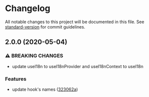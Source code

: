 # Changelog

All notable changes to this project will be documented in this file. See [standard-version](https://github.com/conventional-changelog/standard-version) for commit guidelines.

## 2.0.0 (2020-05-04)

### ⚠ BREAKING CHANGES

- update useI18n to useI18nProvider and useI18nContext to useI18n

### Features

- update hook's names ([323062a](https://github.com/jonathanpalma/react-native-simple-i18n/commit/323062a3a4476fde7678a2e3124820aa69110288))
